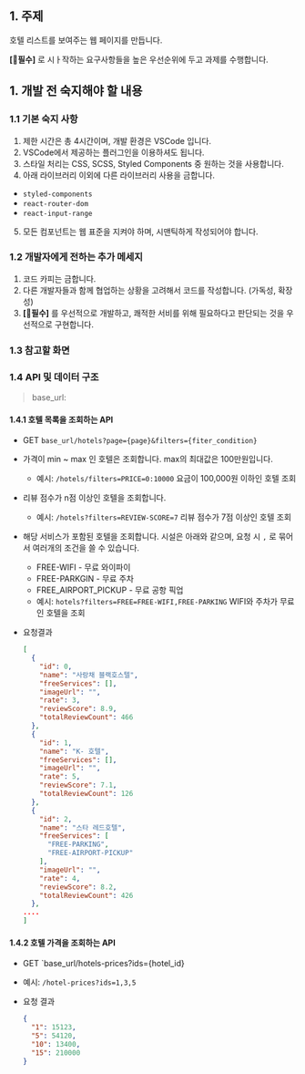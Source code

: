 ## 1. 주제

호텔 리스트를 보여주는 웹 페이지를 만듭니다.

**[📌필수]** 로 시ㅏ작하는 요구사항들을 높은 우선순위에 두고 과제를 수행합니다.

## 1. 개발 전 숙지해야 할 내용

### 1.1 기본 숙지 사항

1. 제한 시간은 총 4시간이며, 개발 환경은 VSCode 입니다.
2. VSCode에서 제공하는 플러그인을 이용하셔도 됩니다.
3. 스타일 처리는 CSS, SCSS, Styled Components 중 원하는 것을 사용합니다.
4. 아래 라이브러리 이외에 다른 라이브러리 사용을 금합니다.

- `styled-components`
- `react-router-dom`
- `react-input-range`

5. 모든 컴포넌트는 웹 표준을 지켜야 하며, 시맨틱하게 작성되어야 합니다.

### 1.2 개발자에게 전하는 추가 메세지

1. 코드 카피는 금합니다.
2. 다른 개발자들과 함께 협업하는 상황을 고려해서 코드를 작성합니다. (가독성, 확장성)
3. **[📌필수]** 를 우선적으로 개발하고, 쾌적한 서비를 위해 필요하다고 판단되는 것을 우선적으로 구현합니다.

### 1.3 참고할 화면

### 1.4 API 및 데이터 구조

> base_url:

#### 1.4.1 호텔 목록을 조회하는 API

- GET `base_url/hotels?page={page}&filters={fiter_condition}`
- 가격이 min ~ max 인 호텔은 조회합니다. max의 최대값은 100만원입니다.

  - 예시: `/hotels/filters=PRICE=0:10000` 요금이 100,000원 이하인 호텔 조회

- 리뷰 점수가 n점 이상인 호텔을 조회합니다.

  - 예시: `/hotels?filters=REVIEW-SCORE=7` 리뷰 점수가 7점 이상인 호텔 조회

- 해당 서비스가 포함된 호텔을 조회합니다. 시설은 아래와 같으며, 요청 시 `,` 로 묶어서 여러개의 조건을 쓸 수 있습니다.

  - FREE-WIFI - 무료 와이파이
  - FREE-PARKGIN - 무료 주차
  - FREE_AIRPORT_PICKUP - 무료 공항 픽업
  - 예시: `hotels?filters=FREE=FREE-WIFI,FREE-PARKING` WIFI와 주차가 무료인 호텔을 조회

- 요청결과

  ```json
  [
    {
      "id": 0,
      "name": "사랑채 블랙호스텔",
      "freeServices": [],
      "imageUrl": "",
      "rate": 3,
      "reviewScore": 8.9,
      "totalReviewCount": 466
    },
    {
      "id": 1,
      "name": "K- 호텔",
      "freeServices": [],
      "imageUrl": "",
      "rate": 5,
      "reviewScore": 7.1,
      "totalReviewCount": 126
    },
    {
      "id": 2,
      "name": "스타 레드호텔",
      "freeServices": [
        "FREE-PARKING",
        "FREE-AIRPORT-PICKUP"
      ],
      "imageUrl": "",
      "rate": 4,
      "reviewScore": 8.2,
      "totalReviewCount": 426
    },
  ....
  ]
  ```

#### 1.4.2 호텔 가격을 조회하는 API

- GET `base_url/hotels-prices?ids={hotel_id}

- 예시: `/hotel-prices?ids=1,3,5`

- 요청 결과

  ```json
  {
    "1": 15123,
    "5": 54120,
    "10": 13400,
    "15": 210000
  }
  ```
